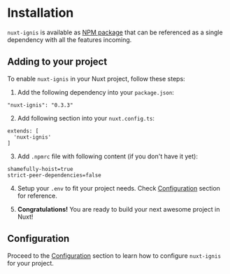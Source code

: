 # Installation

`nuxt-ignis` is available as [NPM package](https://www.npmjs.com/package/nuxt-ignis) that can be referenced as a single dependency with all the features incoming.

## Adding to your project
To enable `nuxt-ignis` in your Nuxt project, follow these steps:

1) Add the following dependency into your `package.json`:
```
"nuxt-ignis": "0.3.3"
```

2) Add following section into your `nuxt.config.ts`:
```
extends: [
  'nuxt-ignis'
]
```

3) Add `.npmrc` file with following content (if you don't have it yet):
```
shamefully-hoist=true
strict-peer-dependencies=false
```

4) Setup your `.env` to fit your project needs. Check [Configuration](/2-1-configuration.html) section for reference.

5) **Congratulations!** You are ready to build your next awesome project in Nuxt!

## Configuration
Proceed to the [Configuration](/2-1-configuration.html) section to learn how to configure `nuxt-ignis` for your project.
